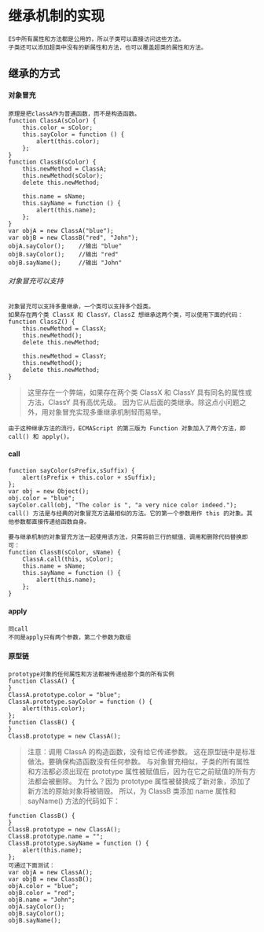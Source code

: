 # 继承机制的实现
    ES中所有属性和方法都是公用的，所以子类可以直接访问这些方法。
    子类还可以添加超类中没有的新属性和方法，也可以覆盖超类的属性和方法。
## 继承的方式
#### 对象冒充
    原理是把classA作为普通函数，而不是构造函数。
    function ClassA(sColor) {
        this.color = sColor;
        this.sayColor = function () {
            alert(this.color);
        };
    }
    function ClassB(sColor) {
        this.newMethod = ClassA;
        this.newMethod(sColor);
        delete this.newMethod;

        this.name = sName;
        this.sayName = function () {
            alert(this.name);
        };
    }
    var objA = new ClassA("blue");
    var objB = new ClassB("red", "John");
    objA.sayColor();	//输出 "blue"
    objB.sayColor();	//输出 "red"
    objB.sayName();		//输出 "John"
###### 对象冒充可以支持
    对象冒充可以支持多重继承，一个类可以支持多个超类。
    如果存在两个类 ClassX 和 ClassY，ClassZ 想继承这两个类，可以使用下面的代码：
    function ClassZ() {
        this.newMethod = ClassX;
        this.newMethod();
        delete this.newMethod;

        this.newMethod = ClassY;
        this.newMethod();
        delete this.newMethod;
    }
> 这里存在一个弊端，如果存在两个类 ClassX 和 ClassY 具有同名的属性或方法，ClassY 具有高优先级。
    因为它从后面的类继承。除这点小问题之外，用对象冒充实现多重继承机制轻而易举。

    由于这种继承方法的流行，ECMAScript 的第三版为 Function 对象加入了两个方法，即 call() 和 apply()。
#### call
    function sayColor(sPrefix,sSuffix) {
        alert(sPrefix + this.color + sSuffix);
    };
    var obj = new Object();
    obj.color = "blue";
    sayColor.call(obj, "The color is ", "a very nice color indeed.");
    call() 方法是与经典的对象冒充方法最相似的方法。它的第一个参数用作 this 的对象。其他参数都直接传递给函数自身。

    要与继承机制的对象冒充方法一起使用该方法，只需将前三行的赋值、调用和删除代码替换即可：
    function ClassB(sColor, sName) {
        ClassA.call(this, sColor);
        this.name = sName;
        this.sayName = function () {
            alert(this.name);
        };
    }
#### apply
    同call
    不同是apply只有两个参数，第二个参数为数组
#### 原型链
    prototype对象的任何属性和方法都被传递给那个类的所有实例
    function ClassA() {
    }
    ClassA.prototype.color = "blue";
    ClassA.prototype.sayColor = function () {
        alert(this.color);
    };
    function ClassB() {
    }
    ClassB.prototype = new ClassA();
> 注意：调用 ClassA 的构造函数，没有给它传递参数。
    这在原型链中是标准做法。要确保构造函数没有任何参数。
    与对象冒充相似，子类的所有属性和方法都必须出现在 prototype 属性被赋值后，因为在它之前赋值的所有方法都会被删除。
    为什么？因为 prototype 属性被替换成了新对象，添加了新方法的原始对象将被销毁。
    所以，为 ClassB 类添加 name 属性和 sayName() 方法的代码如下：

    function ClassB() {
    }
    ClassB.prototype = new ClassA();
    ClassB.prototype.name = "";
    ClassB.prototype.sayName = function () {
        alert(this.name);
    };
    可通过下面测试：
    var objA = new ClassA();
    var objB = new ClassB();
    objA.color = "blue";
    objB.color = "red";
    objB.name = "John";
    objA.sayColor();
    objB.sayColor();
    objB.sayName();




























